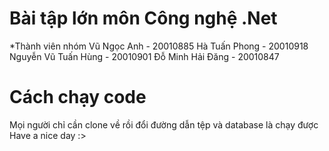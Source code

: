 # Bài tập lớn môn Công nghệ .Net
*Thành viên nhóm
Vũ Ngọc Anh - 20010885
Hà Tuấn Phong - 20010918
Nguyễn Vũ Tuấn Hùng - 20010901
Đỗ Minh Hải Đăng - 20010847

# Cách chạy code
Mọi người chỉ cần clone về rồi đổi đường dẫn tệp và database là chạy được  Have a nice day :>

